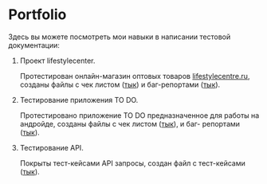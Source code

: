 # Portfolio
Здесь вы можете посмотреть мои навыки в написании тестовой документации:
1) Проект lifestylecenter.
  
   Протестирован онлайн-магазин оптовых товаров [lifestylecentre.ru](https://lifestylecentre.ru), созданы файлы c чек листом ([тык](https://docs.google.com/spreadsheets/d/1Qd47NPHtqcaADLlAuzdupbewHJJtStFMDuAUAugxCfU/edit?usp=sharing)) и баг-репортами ([тык](https://docs.google.com/document/d/1fzTqwXUh1fK6q_Y-pEqsR0hbyo7dVNfkZOZ3SWcQtC0/edit?usp=sharing)).
   
2) Тестирование приложения TO DO.

   Протестировано приложение TO DO предназначенное для работы на андройде, созданы файлы с чек листом ([тык](https://docs.google.com/spreadsheets/d/1CgvZZRO3t6yHCk1Un6NFUxjWvFzd9m3duTRYFdSrR7w/edit#gid=0)), и баг- репортами ([тык](https://docs.google.com/document/d/1o8fnQi4JTHhuAjHGfsJQvUU0Kww62b3bZyuNWhk_77o/edit?usp=sharing)).

3) Тестирование API.
   
   Покрыты тест-кейсами API запросы, создан файл с тест-кейсами ([тык](https://docs.google.com/spreadsheets/d/1GDsDCx2X0o44UPARcDHLQWgBqU5pwbjHcwb8XzM8j8Q/edit?usp=sharing)).

